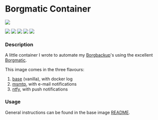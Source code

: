 # Borgmatic Container

[![](https://github.com/witten/borgmatic/raw/master/docs/static/borgmatic.png)]()

[![](https://img.shields.io/github/issues/b3vis/docker-borgmatic)](https://github.com/b3vis/docker-borgmatic/issues)
[![](https://img.shields.io/github/stars/b3vis/docker-borgmatic)](https://github.com/b3vis/docker-borgmatic/stargazers)
[![](https://img.shields.io/docker/stars/b3vis/borgmatic)](https://hub.docker.com/r/b3vis/borgmatic)
[![](https://img.shields.io/docker/cloud/build/b3vis/borgmatic)](https://hub.docker.com/r/b3vis/borgmatic)
[![](https://img.shields.io/docker/pulls/b3vis/borgmatic)](https://hub.docker.com/r/b3vis/borgmatic)

### Description

A little container I wrote to automate my [Borgbackup](https://github.com/borgbackup)'s using the excellent [Borgmatic](https://github.com/witten/borgmatic).

This image comes in the three flavours:
1. [base](./base/README.md) (vanilla), with docker log
2. [msmtp](./msmtp/README.md), with e-mail notifications
3. [ntfy](./ntfy/README.md), with push notifications

### Usage
General instructions can be found in the base image [README](./base/README.md).
